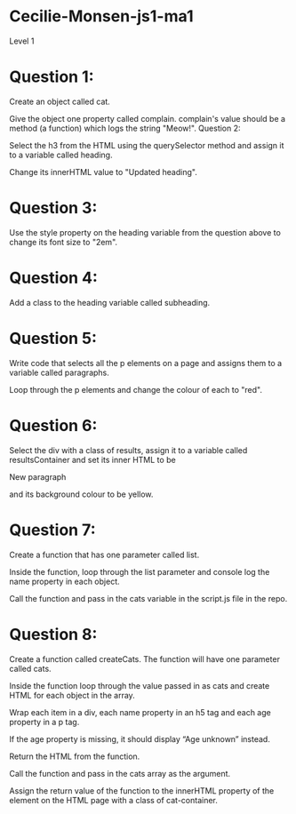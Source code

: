 # Cecilie-Monsen-js1-ma1

Level 1

# Question 1:

Create an object called cat.

Give the object one property called complain. complain's value should be a method (a function) which logs the string "Meow!".
Question 2:

Select the h3 from the HTML using the querySelector method and assign it to a variable called heading.

Change its innerHTML value to "Updated heading".

# Question 3:

Use the style property on the heading variable from the question above to change its font size to "2em".

# Question 4:

Add a class to the heading variable called subheading.

# Question 5:

Write code that selects all the p elements on a page and assigns them to a variable called paragraphs.

Loop through the p elements and change the colour of each to "red".

# Question 6:

Select the div with a class of results, assign it to a variable called resultsContainer and set its inner HTML to be <p>New paragraph</p> and its background colour to be yellow.

# Question 7:

Create a function that has one parameter called list.

Inside the function, loop through the list parameter and console log the name property in each object.

Call the function and pass in the cats variable in the script.js file in the repo.

# Question 8:

Create a function called createCats. The function will have one parameter called cats.

Inside the function loop through the value passed in as cats and create HTML for each object in the array.

Wrap each item in a div, each name property in an h5 tag and each age property in a p tag.

If the age property is missing, it should display “Age unknown” instead.

Return the HTML from the function.

Call the function and pass in the cats array as the argument.

Assign the return value of the function to the innerHTML property of the element on the HTML page with a class of cat-container.